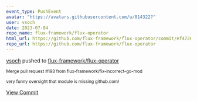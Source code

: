 ```yaml
---
event_type: PushEvent
avatar: "https://avatars.githubusercontent.com/u/814322?"
user: vsoch
date: 2023-07-04
repo_name: flux-framework/flux-operator
html_url: https://github.com/flux-framework/flux-operator/commit/ef472680d1b79e98a32f66f9c6f719c1a43fd056
repo_url: https://github.com/flux-framework/flux-operator
---
```


<a href='https://github.com/vsoch' target='_blank'>vsoch</a> pushed to <a href='https://github.com/flux-framework/flux-operator' target='_blank'>flux-framework/flux-operator</a>

<small>Merge pull request #193 from flux-framework/fix-incorrect-go-mod

very funny oversight that module is missing github.com!</small>

<a href='https://github.com/flux-framework/flux-operator/commit/ef472680d1b79e98a32f66f9c6f719c1a43fd056' target='_blank'>View Commit</a>